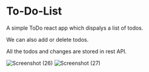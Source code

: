 # To-Do-List
A simple ToDo react app which dispalys a list of todos.

We can also add or delete todos.

All the todos and changes are stored in rest API.

![Screenshot (26)](https://user-images.githubusercontent.com/63351001/159106752-2446c70d-a49e-4688-92ef-3c2d8b6e9ba5.png)
![Screenshot (27)](https://user-images.githubusercontent.com/63351001/159106762-2be5d871-0ecb-4962-b395-cfa2265af44e.png)
